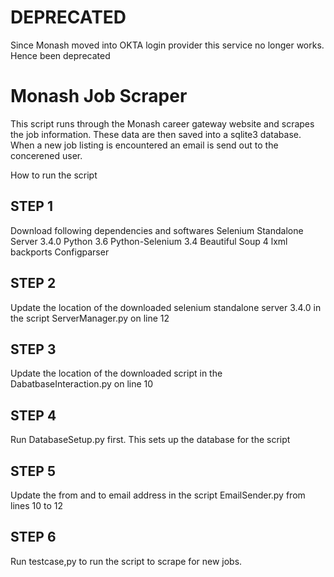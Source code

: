 
# DEPRECATED

Since Monash moved into OKTA login provider this service no longer works. Hence been deprecated





# Monash Job Scraper
This script runs through the Monash career gateway website and scrapes the job information. These data are then saved into a sqlite3 database. When a new job listing is encountered an email is send out to the concerened user.

How to run the script

## STEP 1

Download following dependencies and softwares
Selenium Standalone Server 3.4.0
Python 3.6
Python-Selenium 3.4
Beautiful Soup 4
lxml
backports
Configparser

## STEP 2

Update the location of the downloaded selenium standalone server 3.4.0 in the script ServerManager.py on line 12

## STEP 3

Update the location of the downloaded script in the DabatbaseInteraction.py on line 10

## STEP 4

Run DatabaseSetup.py first. This sets up the database for the script

## STEP 5

Update the from and to email address in the script EmailSender.py from lines 10 to 12

## STEP 6

Run testcase,py to run the script to scrape for new jobs.
